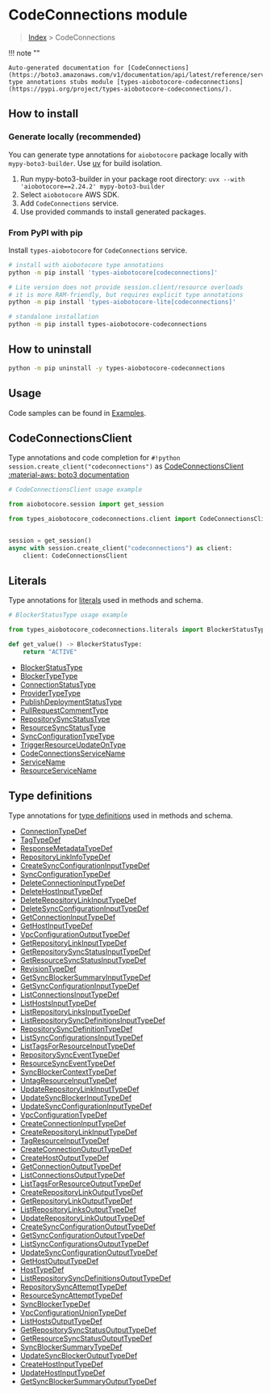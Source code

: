 # CodeConnections module

> [Index](../README.md) > CodeConnections


!!! note ""

    Auto-generated documentation for [CodeConnections](https://boto3.amazonaws.com/v1/documentation/api/latest/reference/services/codeconnections.html#codeconnections)
    type annotations stubs module [types-aiobotocore-codeconnections](https://pypi.org/project/types-aiobotocore-codeconnections/).

## How to install

### Generate locally (recommended)

You can generate type annotations for `aiobotocore` package locally with `mypy-boto3-builder`.
Use [uv](https://docs.astral.sh/uv/getting-started/installation/) for build isolation.

1. Run mypy-boto3-builder in your package root directory: `uvx --with 'aiobotocore==2.24.2' mypy-boto3-builder`
1. Select `aiobotocore` AWS SDK.
1. Add `CodeConnections` service.
1. Use provided commands to install generated packages.



### From PyPI with pip

Install `types-aiobotocore` for `CodeConnections` service.

```bash
# install with aiobotocore type annotations
python -m pip install 'types-aiobotocore[codeconnections]'

# Lite version does not provide session.client/resource overloads
# it is more RAM-friendly, but requires explicit type annotations
python -m pip install 'types-aiobotocore-lite[codeconnections]'

# standalone installation
python -m pip install types-aiobotocore-codeconnections
```



## How to uninstall

```bash
python -m pip uninstall -y types-aiobotocore-codeconnections
```

## Usage

Code samples can be found in [Examples](./usage.md).

## CodeConnectionsClient

Type annotations and code completion for  `#!python session.create_client("codeconnections")` as [CodeConnectionsClient](./client.md)
[:material-aws: boto3 documentation](https://boto3.amazonaws.com/v1/documentation/api/latest/reference/services/codeconnections.html#CodeConnections.Client)

```python
# CodeConnectionsClient usage example

from aiobotocore.session import get_session

from types_aiobotocore_codeconnections.client import CodeConnectionsClient


session = get_session()
async with session.create_client("codeconnections") as client:
    client: CodeConnectionsClient
```








## Literals

Type annotations for [literals](./literals.md) used in methods and schema.

```python
# BlockerStatusType usage example

from types_aiobotocore_codeconnections.literals import BlockerStatusType

def get_value() -> BlockerStatusType:
    return "ACTIVE"
```

- [BlockerStatusType](./literals.md#blockerstatustype)
- [BlockerTypeType](./literals.md#blockertypetype)
- [ConnectionStatusType](./literals.md#connectionstatustype)
- [ProviderTypeType](./literals.md#providertypetype)
- [PublishDeploymentStatusType](./literals.md#publishdeploymentstatustype)
- [PullRequestCommentType](./literals.md#pullrequestcommenttype)
- [RepositorySyncStatusType](./literals.md#repositorysyncstatustype)
- [ResourceSyncStatusType](./literals.md#resourcesyncstatustype)
- [SyncConfigurationTypeType](./literals.md#syncconfigurationtypetype)
- [TriggerResourceUpdateOnType](./literals.md#triggerresourceupdateontype)
- [CodeConnectionsServiceName](./literals.md#codeconnectionsservicename)
- [ServiceName](./literals.md#servicename)
- [ResourceServiceName](./literals.md#resourceservicename)




## Type definitions

Type annotations for [type definitions](./type_defs.md) used in methods and schema.

- [ConnectionTypeDef](./type_defs.md#connectiontypedef)
- [TagTypeDef](./type_defs.md#tagtypedef)
- [ResponseMetadataTypeDef](./type_defs.md#responsemetadatatypedef)
- [RepositoryLinkInfoTypeDef](./type_defs.md#repositorylinkinfotypedef)
- [CreateSyncConfigurationInputTypeDef](./type_defs.md#createsyncconfigurationinputtypedef)
- [SyncConfigurationTypeDef](./type_defs.md#syncconfigurationtypedef)
- [DeleteConnectionInputTypeDef](./type_defs.md#deleteconnectioninputtypedef)
- [DeleteHostInputTypeDef](./type_defs.md#deletehostinputtypedef)
- [DeleteRepositoryLinkInputTypeDef](./type_defs.md#deleterepositorylinkinputtypedef)
- [DeleteSyncConfigurationInputTypeDef](./type_defs.md#deletesyncconfigurationinputtypedef)
- [GetConnectionInputTypeDef](./type_defs.md#getconnectioninputtypedef)
- [GetHostInputTypeDef](./type_defs.md#gethostinputtypedef)
- [VpcConfigurationOutputTypeDef](./type_defs.md#vpcconfigurationoutputtypedef)
- [GetRepositoryLinkInputTypeDef](./type_defs.md#getrepositorylinkinputtypedef)
- [GetRepositorySyncStatusInputTypeDef](./type_defs.md#getrepositorysyncstatusinputtypedef)
- [GetResourceSyncStatusInputTypeDef](./type_defs.md#getresourcesyncstatusinputtypedef)
- [RevisionTypeDef](./type_defs.md#revisiontypedef)
- [GetSyncBlockerSummaryInputTypeDef](./type_defs.md#getsyncblockersummaryinputtypedef)
- [GetSyncConfigurationInputTypeDef](./type_defs.md#getsyncconfigurationinputtypedef)
- [ListConnectionsInputTypeDef](./type_defs.md#listconnectionsinputtypedef)
- [ListHostsInputTypeDef](./type_defs.md#listhostsinputtypedef)
- [ListRepositoryLinksInputTypeDef](./type_defs.md#listrepositorylinksinputtypedef)
- [ListRepositorySyncDefinitionsInputTypeDef](./type_defs.md#listrepositorysyncdefinitionsinputtypedef)
- [RepositorySyncDefinitionTypeDef](./type_defs.md#repositorysyncdefinitiontypedef)
- [ListSyncConfigurationsInputTypeDef](./type_defs.md#listsyncconfigurationsinputtypedef)
- [ListTagsForResourceInputTypeDef](./type_defs.md#listtagsforresourceinputtypedef)
- [RepositorySyncEventTypeDef](./type_defs.md#repositorysynceventtypedef)
- [ResourceSyncEventTypeDef](./type_defs.md#resourcesynceventtypedef)
- [SyncBlockerContextTypeDef](./type_defs.md#syncblockercontexttypedef)
- [UntagResourceInputTypeDef](./type_defs.md#untagresourceinputtypedef)
- [UpdateRepositoryLinkInputTypeDef](./type_defs.md#updaterepositorylinkinputtypedef)
- [UpdateSyncBlockerInputTypeDef](./type_defs.md#updatesyncblockerinputtypedef)
- [UpdateSyncConfigurationInputTypeDef](./type_defs.md#updatesyncconfigurationinputtypedef)
- [VpcConfigurationTypeDef](./type_defs.md#vpcconfigurationtypedef)
- [CreateConnectionInputTypeDef](./type_defs.md#createconnectioninputtypedef)
- [CreateRepositoryLinkInputTypeDef](./type_defs.md#createrepositorylinkinputtypedef)
- [TagResourceInputTypeDef](./type_defs.md#tagresourceinputtypedef)
- [CreateConnectionOutputTypeDef](./type_defs.md#createconnectionoutputtypedef)
- [CreateHostOutputTypeDef](./type_defs.md#createhostoutputtypedef)
- [GetConnectionOutputTypeDef](./type_defs.md#getconnectionoutputtypedef)
- [ListConnectionsOutputTypeDef](./type_defs.md#listconnectionsoutputtypedef)
- [ListTagsForResourceOutputTypeDef](./type_defs.md#listtagsforresourceoutputtypedef)
- [CreateRepositoryLinkOutputTypeDef](./type_defs.md#createrepositorylinkoutputtypedef)
- [GetRepositoryLinkOutputTypeDef](./type_defs.md#getrepositorylinkoutputtypedef)
- [ListRepositoryLinksOutputTypeDef](./type_defs.md#listrepositorylinksoutputtypedef)
- [UpdateRepositoryLinkOutputTypeDef](./type_defs.md#updaterepositorylinkoutputtypedef)
- [CreateSyncConfigurationOutputTypeDef](./type_defs.md#createsyncconfigurationoutputtypedef)
- [GetSyncConfigurationOutputTypeDef](./type_defs.md#getsyncconfigurationoutputtypedef)
- [ListSyncConfigurationsOutputTypeDef](./type_defs.md#listsyncconfigurationsoutputtypedef)
- [UpdateSyncConfigurationOutputTypeDef](./type_defs.md#updatesyncconfigurationoutputtypedef)
- [GetHostOutputTypeDef](./type_defs.md#gethostoutputtypedef)
- [HostTypeDef](./type_defs.md#hosttypedef)
- [ListRepositorySyncDefinitionsOutputTypeDef](./type_defs.md#listrepositorysyncdefinitionsoutputtypedef)
- [RepositorySyncAttemptTypeDef](./type_defs.md#repositorysyncattempttypedef)
- [ResourceSyncAttemptTypeDef](./type_defs.md#resourcesyncattempttypedef)
- [SyncBlockerTypeDef](./type_defs.md#syncblockertypedef)
- [VpcConfigurationUnionTypeDef](./type_defs.md#vpcconfigurationuniontypedef)
- [ListHostsOutputTypeDef](./type_defs.md#listhostsoutputtypedef)
- [GetRepositorySyncStatusOutputTypeDef](./type_defs.md#getrepositorysyncstatusoutputtypedef)
- [GetResourceSyncStatusOutputTypeDef](./type_defs.md#getresourcesyncstatusoutputtypedef)
- [SyncBlockerSummaryTypeDef](./type_defs.md#syncblockersummarytypedef)
- [UpdateSyncBlockerOutputTypeDef](./type_defs.md#updatesyncblockeroutputtypedef)
- [CreateHostInputTypeDef](./type_defs.md#createhostinputtypedef)
- [UpdateHostInputTypeDef](./type_defs.md#updatehostinputtypedef)
- [GetSyncBlockerSummaryOutputTypeDef](./type_defs.md#getsyncblockersummaryoutputtypedef)


